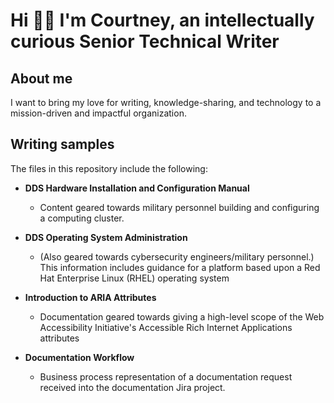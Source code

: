 # Hi 👋🏾 I'm Courtney, an intellectually curious Senior Technical Writer

## About me

I want to bring my love for writing, knowledge-sharing, and technology to a mission-driven and impactful organization.

## Writing samples

The files in this repository include the following:

* **DDS Hardware Installation and Configuration Manual**
  * Content geared towards military personnel building and configuring a computing cluster.

* **DDS Operating System Administration**
  * (Also geared towards cybersecurity engineers/military personnel.) This information includes guidance for a platform based upon a Red Hat Enterprise Linux (RHEL) operating system
* **Introduction to ARIA Attributes**

  * Documentation geared towards giving a high-level scope of the Web Accessibility Initiative's Accessible Rich Internet Applications attributes

* **Documentation Workflow**
  * Business process representation of a documentation request received into the documentation Jira project.
